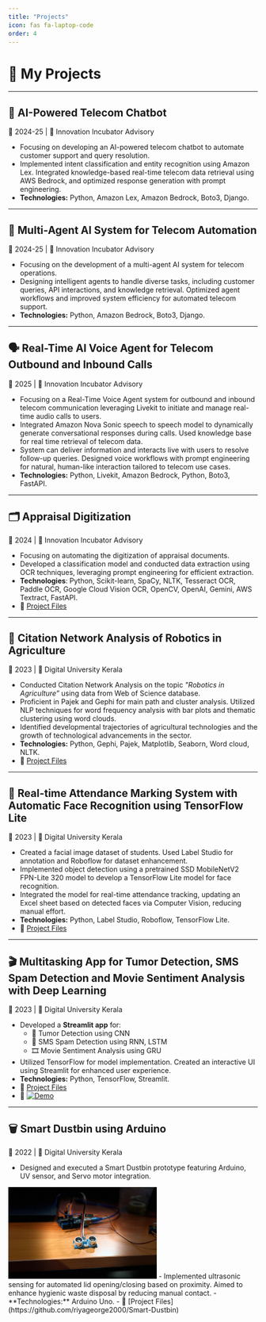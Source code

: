 ```yaml
---
title: "Projects"
icon: fas fa-laptop-code
order: 4
---
```


# 🚀 My Projects

---

## 🤖 AI-Powered Telecom Chatbot    
📅 2024-25 | 🏢 Innovation Incubator Advisory   
- Focusing on developing an AI-powered telecom chatbot to automate customer support and query resolution.  
- Implemented intent classification and entity recognition using Amazon Lex. Integrated knowledge-based real-time telecom data retrieval using AWS Bedrock, and optimized response generation with prompt engineering.  
- **Technologies:** Python, Amazon Lex, Amazon Bedrock, Boto3, Django.  

---

## 🧠 Multi-Agent AI System for Telecom Automation  
📅 2024-25 | 🏢 Innovation Incubator Advisory   
- Focusing on the development of a multi-agent AI system for telecom operations.  
- Designing intelligent agents to handle diverse tasks, including customer queries, API interactions, and knowledge retrieval. Optimized agent workflows and improved system efficiency for automated telecom support.  
- **Technologies:** Python, Amazon Bedrock, Boto3, Django.  

---

## 🗣️ Real-Time AI Voice Agent for Telecom Outbound and Inbound Calls
📅 2025 | 🏢 Innovation Incubator Advisory  
- Focusing on a Real-Time Voice Agent system for outbound and inbound telecom communication leveraging Livekit to initiate and manage real-time audio calls to users. 
-	Integrated Amazon Nova Sonic speech to speech model to dynamically generate conversational responses during calls. Used knowledge base for real time retrieval of telecom data.
-	System can deliver information and interacts live with users to resolve follow-up queries. Designed voice workflows with prompt engineering for natural, human-like interaction tailored to telecom use cases. 
- **Technologies:** Python, Livekit, Amazon Bedrock, Python, Boto3, FastAPI.  

---

## 🗂️ Appraisal Digitization  
📅 2024 | 🏢 Innovation Incubator Advisory   
- Focusing on automating the digitization of appraisal documents.  
- Developed a classification model and conducted data extraction using OCR techniques, leveraging prompt engineering for efficient extraction.  
- **Technologies**: Python, Scikit-learn, SpaCy, NLTK, Tesseract OCR, Paddle OCR, Google Cloud Vision OCR, OpenCV, OpenAI, Gemini, AWS Textract, FastAPI.  
- 🔗 [Project Files](https://github.com/riyageorge2000/Appraisal-Digitization)

---

## 🌾 Citation Network Analysis of Robotics in Agriculture  
📅 2023 | 🏢 Digital University Kerala    
- Conducted Citation Network Analysis on the topic *"Robotics in Agriculture”* using data from Web of Science database.  
- Proficient in Pajek and Gephi for main path and cluster analysis. Utilized NLP techniques for word frequency analysis with bar plots and thematic clustering using word clouds.  
- Identified developmental trajectories of agricultural technologies and the growth of technological advancements in the sector.  
- **Technologies:** Python, Gephi, Pajek, Matplotlib, Seaborn, Word cloud, NLTK.  
- 🔗 [Project Files](https://github.com/riyageorge2000/CITATION-NETWORK-ANALYSIS-OF-ROBOTICS-IN-AGRICULTURE)

---

## 📸 Real-time Attendance Marking System with Automatic Face Recognition using TensorFlow Lite  
📅 2023 | 🏢 Digital University Kerala    
- Created a facial image dataset of students. Used Label Studio for annotation and Roboflow for dataset enhancement.  
- Implemented object detection using a pretrained SSD MobileNetV2 FPN-Lite 320 model to develop a TensorFlow Lite model for face recognition.  
- Integrated the model for real-time attendance tracking, updating an Excel sheet based on detected faces via Computer Vision, reducing manual effort.  
- **Technologies:** Python, Label Studio, Roboflow, TensorFlow Lite.  
- 🔗 [Project Files](https://github.com/riyageorge2000/PROJECT-Real-time-Attendance-Marking-System-with-Automatic-Face-Recognition-using-TensorFlow-Lite)

---

## 🎬 Multitasking App for Tumor Detection, SMS Spam Detection and Movie Sentiment Analysis with Deep Learning  
📅 2023 | 🏢 Digital University Kerala     
- Developed a **Streamlit app** for:
  - 🧠 Tumor Detection using CNN  
  - 📩 SMS Spam Detection using RNN, LSTM  
  - 🎞️ Movie Sentiment Analysis using GRU  
- Utilized TensorFlow for model implementation. Created an interactive UI using Streamlit for enhanced user experience.  
- **Technologies:** Python, TensorFlow, Streamlit.  
- 🔗 [Project Files](https://github.com/riyageorge2000/Multitasking-Streamlit-Application-for-Tumor-Detection-and-Sentiment-Analysis-with-Deep-Learning)    
- 🧪 [![Demo](https://img.shields.io/badge/Demo-Click%20Here-brightgreen)](https://huggingface.co/spaces/riyageorge/Multitasking_App)

---

## 🗑️ Smart Dustbin using Arduino  
📅 2022 | 🏢 Digital University Kerala    
- Designed and executed a Smart Dustbin prototype featuring Arduino, UV sensor, and Servo motor integration.  
<img src="https://raw.githubusercontent.com/riyageorge2000/Smart-Dustbin/main/connections3.jpg" alt="Connection Smart Dustbin project" width="300" />
- Implemented ultrasonic sensing for automated lid opening/closing based on proximity. Aimed to enhance hygienic waste disposal by reducing manual contact.  
- **Technologies:** Arduino Uno.  
- 🔗 [Project Files](https://github.com/riyageorge2000/Smart-Dustbin)
